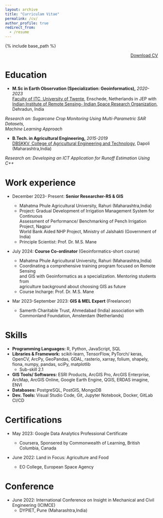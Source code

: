 ```yaml
---
layout: archive
title: "Curriculam Vitae"
permalink: /cv/
author_profile: true
redirect_from:
  - /resume
---
```


{% include base_path %}

<div class="cv-download-links" style="text-align: right;">
  <a href="{{ base_path }}/files/OmkarJadhav-CV.pdf" class="btn btn--primary">Download CV</a>
</div>

Education
======
* __M.Sc in Earth Observation (Specialization: Geoinformatics),__ _2020-2023_<br>
[Faculty of ITC, University of Twente](https://www.itc.nl/), Enschede, Netherlands 
in JEP with<br>[Indian Institute of Remote Sensing- Indian Space Research Organization](https://www.iirs.gov.in/), Dehradun, India

_Research on: Sugarcane Crop Monitoring Using Multi-Parametric SAR Datasets,<br>Machine Learning Approach_

* __B.Tech. in Agricultural Engineering,__ _2015-2019_<br>
[DBSKKV, College of Agricultural Engineering and Technology](https://www.dbskkv.org/faculty/engineering), Dapoli (Maharashtra,India)

_Research on: Developing an ICT Application for Runoff Estimation Using C++_

Work experience
======
* December 2023- Present: __Senior Researcher-RS & GIS__
  * Mahatma Phule Agricultural University, Rahuri (Maharashtra,India)
  * Project: Gradual Development of Irrigation Management System for Continuous <br>Assessment of Performance/ Benchmarking of Pench Irrigation Project, Nagpur<br>
  World Bank Aided NHP Project, Ministry of Jalshakti (Government of India)
  * Principle Scientist: Prof. Dr. M.S. Mane

* July 2024: __Course Co-ordinator__ (Geoinformatics-short course)
  * Mahatma Phule Agricultural University, Rahuri (Maharashtra,India)
  * Coordinating a comprehensive training program focused on Remote Sensing <br>and GIS with Geoinformatics as a specialization. Mentoring students from <br>agriculture 
background about choosing GIS as future 
  * Course Incharge: Prof. Dr. M.S. Mane

* Mar 2023-September 2023: __GIS & MEL Expert__ (Freelancer)
  * Samerth Charitable Trust, Ahmedabad (India) association with <br>Commonland Foundation, Amsterdam (Netherlands)
  
Skills
======
* __Programming Languages:__ R, Python, JavaScript, SQL
* __Libraries & Framework:__ scikit-learn, TensorFlow, PyTorch/ keras, OpenCV, ArcPy, GeoPandas, GDAL, rasterio, xarray, folium, shapely, fiona, numpy, pandas, sciPy, matplotlib
  * Sub-skill 2.1
* __GIS Tools/ Softwares:__ ESRI Products, ArcGIS Pro, ArcGIS Enterprise, ArcMap, ArcGIS Online, Google Earth Engine, QGIS, ERDAS imagine, ENVI 
* __Databases:__ PostgreSQL, PostGIS, MongoDB 
* __Dev. Tools:__ Visual Studio Code, Git, Jupyter Notebook, Docker, GitLab CI/CD 

<!-- Publications
======
  <ul>{% for post in site.publications reversed %}
    {% include archive-single-cv.html %}
  {% endfor %}</ul>
  
Talks
======
  <ul>{% for post in site.talks reversed %}
    {% include archive-single-talk-cv.html  %}
  {% endfor %}</ul> -->
  
Certifications
======
* May 2023: Google Data Analytics Professional Certificate
  * Coursera, Sponsered by Commonwealth of Learning, British Columbia, Canada

* June 2022: Land in Focus: Agriculture and Food
  * EO College, European Space Agency
  
Conference
======
* June 2022: International Conference on Insight in Mechanical and Civil Engineering (ICIMCE) 
  * DYPIET, Pune (Maharashtra,India)


